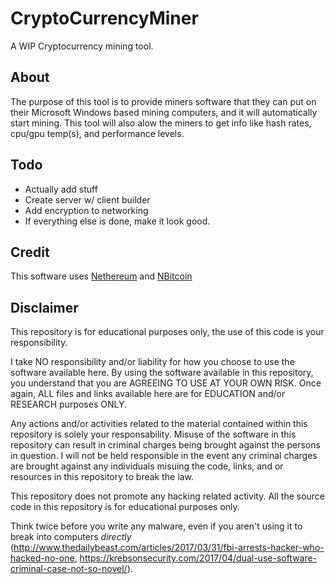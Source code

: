 # CryptoCurrencyMiner
A WIP Cryptocurrency mining tool.

## About
The purpose of this tool is to provide miners software that they can put on their Microsoft Windows based mining computers, and it will automatically start mining. This tool will also alow the miners to get info like hash rates, cpu/gpu temp(s), and performance levels.

## Todo
 - Actually add stuff
 - Create server w/ client builder
 - Add encryption to networking
 - If everything else is done, make it look good.

## Credit
This software uses [Nethereum](https://github.com/Nethereum/Nethereum) and [NBitcoin](https://github.com/MetacoSA/NBitcoin)

## Disclaimer
This repository is for educational purposes only, the use of this code is your responsibility.

I take NO responsibility and/or liability for how you choose to use the software available here. By using the software available in this repository, you understand that you are AGREEING TO USE AT YOUR OWN RISK. Once again, ALL files and links available here are for EDUCATION and/or RESEARCH purposes ONLY.

Any actions and/or activities related to the material contained within this repository is solely your responsability. Misuse of the software in this repository can result in criminal charges being brought against the persons in question. I will not be held responsible in the event any criminal charges are brought against any individuals misuing the code, links, and or resources in this repository to break the law.

This repository does not promote any hacking related activity. All the source code in this repository is for educational purposes only.

Think twice before you write any malware, even if you aren't using it to break into computers *directly* (http://www.thedailybeast.com/articles/2017/03/31/fbi-arrests-hacker-who-hacked-no-one, https://krebsonsecurity.com/2017/04/dual-use-software-criminal-case-not-so-novel/).

